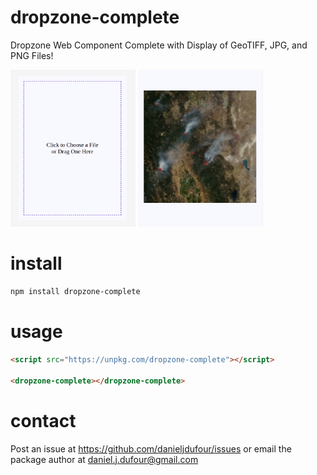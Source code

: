 # dropzone-complete
Dropzone Web Component Complete with Display of GeoTIFF, JPG, and PNG Files!

<img src="https://github.com/DanielJDufour/dropzone-complete/blob/master/dropzone-complete.png?raw=true" width="200" style="display: inline-block">
<img src="https://github.com/DanielJDufour/dropzone-complete/blob/master/dropzone-complete-loaded.png?raw=true" width="200" style="display: inline-block">

# install
```bash
npm install dropzone-complete
```

# usage
```html
<script src="https://unpkg.com/dropzone-complete"></script>

<dropzone-complete></dropzone-complete>
```

# contact
Post an issue at https://github.com/danieljdufour/issues or email the package author at daniel.j.dufour@gmail.com
